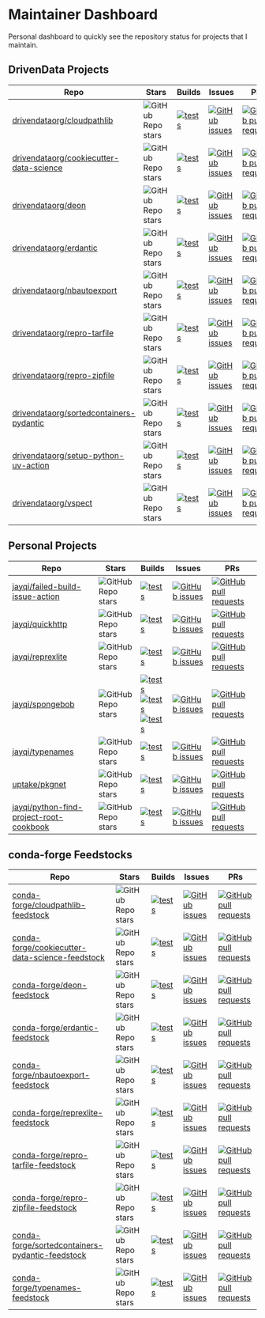 # Maintainer Dashboard

Personal dashboard to quickly see the repository status for projects that I maintain.


## DrivenData Projects

|                                                 Repo                                                |                                              Stars                                              |                                                                                                                 Builds                                                                                                                 |                                                                                           Issues                                                                                          |                                                                                                     PRs                                                                                                     |
|-----------------------------------------------------------------------------------------------------|-------------------------------------------------------------------------------------------------|----------------------------------------------------------------------------------------------------------------------------------------------------------------------------------------------------------------------------------------|-------------------------------------------------------------------------------------------------------------------------------------------------------------------------------------------|-------------------------------------------------------------------------------------------------------------------------------------------------------------------------------------------------------------|
|             [drivendataorg/cloudpathlib](https://github.com/drivendataorg/cloudpathlib)             |       ![GitHub Repo stars](https://img.shields.io/github/stars/drivendataorg/cloudpathlib)      |             [![tests](https://github.com/drivendataorg/cloudpathlib/actions/workflows/tests.yml/badge.svg?branch=master)](https://github.com/drivendataorg/cloudpathlib/actions/workflows/tests.yml?query=branch%3Amaster)             |             [![GitHub issues](https://img.shields.io/github/issues-raw/drivendataorg/cloudpathlib?label=issues%20open)](https://github.com/drivendataorg/cloudpathlib/issues)             |             [![GitHub pull requests](https://img.shields.io/github/issues-pr-raw/drivendataorg/cloudpathlib?label=pull%20requests%20open)](https://github.com/drivendataorg/cloudpathlib/pulls)             |
|[drivendataorg/cookiecutter-data-science](https://github.com/drivendataorg/cookiecutter-data-science)|![GitHub Repo stars](https://img.shields.io/github/stars/drivendataorg/cookiecutter-data-science)|[![tests](https://github.com/drivendataorg/cookiecutter-data-science/actions/workflows/tests.yml/badge.svg?branch=master)](https://github.com/drivendataorg/cookiecutter-data-science/actions/workflows/tests.yml?query=branch%3Amaster)|[![GitHub issues](https://img.shields.io/github/issues-raw/drivendataorg/cookiecutter-data-science?label=issues%20open)](https://github.com/drivendataorg/cookiecutter-data-science/issues)|[![GitHub pull requests](https://img.shields.io/github/issues-pr-raw/drivendataorg/cookiecutter-data-science?label=pull%20requests%20open)](https://github.com/drivendataorg/cookiecutter-data-science/pulls)|
|                     [drivendataorg/deon](https://github.com/drivendataorg/deon)                     |           ![GitHub Repo stars](https://img.shields.io/github/stars/drivendataorg/deon)          |                       [![tests](https://github.com/drivendataorg/deon/actions/workflows/tests.yml/badge.svg?branch=main)](https://github.com/drivendataorg/deon/actions/workflows/tests.yml?query=branch%3Amain)                       |                     [![GitHub issues](https://img.shields.io/github/issues-raw/drivendataorg/deon?label=issues%20open)](https://github.com/drivendataorg/deon/issues)                     |                     [![GitHub pull requests](https://img.shields.io/github/issues-pr-raw/drivendataorg/deon?label=pull%20requests%20open)](https://github.com/drivendataorg/deon/pulls)                     |
|                 [drivendataorg/erdantic](https://github.com/drivendataorg/erdantic)                 |         ![GitHub Repo stars](https://img.shields.io/github/stars/drivendataorg/erdantic)        |                   [![tests](https://github.com/drivendataorg/erdantic/actions/workflows/tests.yml/badge.svg?branch=main)](https://github.com/drivendataorg/erdantic/actions/workflows/tests.yml?query=branch%3Amain)                   |                 [![GitHub issues](https://img.shields.io/github/issues-raw/drivendataorg/erdantic?label=issues%20open)](https://github.com/drivendataorg/erdantic/issues)                 |                 [![GitHub pull requests](https://img.shields.io/github/issues-pr-raw/drivendataorg/erdantic?label=pull%20requests%20open)](https://github.com/drivendataorg/erdantic/pulls)                 |
|             [drivendataorg/nbautoexport](https://github.com/drivendataorg/nbautoexport)             |       ![GitHub Repo stars](https://img.shields.io/github/stars/drivendataorg/nbautoexport)      |             [![tests](https://github.com/drivendataorg/nbautoexport/actions/workflows/tests.yml/badge.svg?branch=master)](https://github.com/drivendataorg/nbautoexport/actions/workflows/tests.yml?query=branch%3Amaster)             |             [![GitHub issues](https://img.shields.io/github/issues-raw/drivendataorg/nbautoexport?label=issues%20open)](https://github.com/drivendataorg/nbautoexport/issues)             |             [![GitHub pull requests](https://img.shields.io/github/issues-pr-raw/drivendataorg/nbautoexport?label=pull%20requests%20open)](https://github.com/drivendataorg/nbautoexport/pulls)             |
|            [drivendataorg/repro-tarfile](https://github.com/drivendataorg/repro-tarfile)            |      ![GitHub Repo stars](https://img.shields.io/github/stars/drivendataorg/repro-tarfile)      |              [![tests](https://github.com/drivendataorg/repro-tarfile/actions/workflows/tests.yml/badge.svg?branch=main)](https://github.com/drivendataorg/repro-tarfile/actions/workflows/tests.yml?query=branch%3Amain)              |            [![GitHub issues](https://img.shields.io/github/issues-raw/drivendataorg/repro-tarfile?label=issues%20open)](https://github.com/drivendataorg/repro-tarfile/issues)            |            [![GitHub pull requests](https://img.shields.io/github/issues-pr-raw/drivendataorg/repro-tarfile?label=pull%20requests%20open)](https://github.com/drivendataorg/repro-tarfile/pulls)            |
|            [drivendataorg/repro-zipfile](https://github.com/drivendataorg/repro-zipfile)            |      ![GitHub Repo stars](https://img.shields.io/github/stars/drivendataorg/repro-zipfile)      |              [![tests](https://github.com/drivendataorg/repro-zipfile/actions/workflows/tests.yml/badge.svg?branch=main)](https://github.com/drivendataorg/repro-zipfile/actions/workflows/tests.yml?query=branch%3Amain)              |            [![GitHub issues](https://img.shields.io/github/issues-raw/drivendataorg/repro-zipfile?label=issues%20open)](https://github.com/drivendataorg/repro-zipfile/issues)            |            [![GitHub pull requests](https://img.shields.io/github/issues-pr-raw/drivendataorg/repro-zipfile?label=pull%20requests%20open)](https://github.com/drivendataorg/repro-zipfile/pulls)            |
|[drivendataorg/sortedcontainers-pydantic](https://github.com/drivendataorg/sortedcontainers-pydantic)|![GitHub Repo stars](https://img.shields.io/github/stars/drivendataorg/sortedcontainers-pydantic)|  [![tests](https://github.com/drivendataorg/sortedcontainers-pydantic/actions/workflows/tests.yml/badge.svg?branch=main)](https://github.com/drivendataorg/sortedcontainers-pydantic/actions/workflows/tests.yml?query=branch%3Amain)  |[![GitHub issues](https://img.shields.io/github/issues-raw/drivendataorg/sortedcontainers-pydantic?label=issues%20open)](https://github.com/drivendataorg/sortedcontainers-pydantic/issues)|[![GitHub pull requests](https://img.shields.io/github/issues-pr-raw/drivendataorg/sortedcontainers-pydantic?label=pull%20requests%20open)](https://github.com/drivendataorg/sortedcontainers-pydantic/pulls)|
|   [drivendataorg/setup-python-uv-action](https://github.com/drivendataorg/setup-python-uv-action)   |  ![GitHub Repo stars](https://img.shields.io/github/stars/drivendataorg/setup-python-uv-action) |      [![tests](https://github.com/drivendataorg/setup-python-uv-action/actions/workflows/test.yml/badge.svg?branch=main)](https://github.com/drivendataorg/setup-python-uv-action/actions/workflows/test.yml?query=branch%3Amain)      |   [![GitHub issues](https://img.shields.io/github/issues-raw/drivendataorg/setup-python-uv-action?label=issues%20open)](https://github.com/drivendataorg/setup-python-uv-action/issues)   |   [![GitHub pull requests](https://img.shields.io/github/issues-pr-raw/drivendataorg/setup-python-uv-action?label=pull%20requests%20open)](https://github.com/drivendataorg/setup-python-uv-action/pulls)   |
|                   [drivendataorg/vspect](https://github.com/drivendataorg/vspect)                   |          ![GitHub Repo stars](https://img.shields.io/github/stars/drivendataorg/vspect)         |                     [![tests](https://github.com/drivendataorg/vspect/actions/workflows/tests.yml/badge.svg?branch=main)](https://github.com/drivendataorg/vspect/actions/workflows/tests.yml?query=branch%3Amain)                     |                   [![GitHub issues](https://img.shields.io/github/issues-raw/drivendataorg/vspect?label=issues%20open)](https://github.com/drivendataorg/vspect/issues)                   |                   [![GitHub pull requests](https://img.shields.io/github/issues-pr-raw/drivendataorg/vspect?label=pull%20requests%20open)](https://github.com/drivendataorg/vspect/pulls)                   |


## Personal Projects

|                                                 Repo                                                |                                              Stars                                              |                                                                                                                                                                                                                                                                                                                   Builds                                                                                                                                                                                                                                                                                                                   |                                                                                           Issues                                                                                          |                                                                                                     PRs                                                                                                     |
|-----------------------------------------------------------------------------------------------------|-------------------------------------------------------------------------------------------------|--------------------------------------------------------------------------------------------------------------------------------------------------------------------------------------------------------------------------------------------------------------------------------------------------------------------------------------------------------------------------------------------------------------------------------------------------------------------------------------------------------------------------------------------------------------------------------------------------------------------------------------------|-------------------------------------------------------------------------------------------------------------------------------------------------------------------------------------------|-------------------------------------------------------------------------------------------------------------------------------------------------------------------------------------------------------------|
|        [jayqi/failed-build-issue-action](https://github.com/jayqi/failed-build-issue-action)        |    ![GitHub Repo stars](https://img.shields.io/github/stars/jayqi/failed-build-issue-action)    |                                                                                                                                                                                                            [![tests](https://github.com/jayqi/failed-build-issue-action/actions/workflows/tests.yml/badge.svg?branch=main)](https://github.com/jayqi/failed-build-issue-action/actions/workflows/tests.yml?query=branch%3Amain)                                                                                                                                                                                                            |        [![GitHub issues](https://img.shields.io/github/issues-raw/jayqi/failed-build-issue-action?label=issues%20open)](https://github.com/jayqi/failed-build-issue-action/issues)        |        [![GitHub pull requests](https://img.shields.io/github/issues-pr-raw/jayqi/failed-build-issue-action?label=pull%20requests%20open)](https://github.com/jayqi/failed-build-issue-action/pulls)        |
|                        [jayqi/quickhttp](https://github.com/jayqi/quickhttp)                        |            ![GitHub Repo stars](https://img.shields.io/github/stars/jayqi/quickhttp)            |                                                                                                                                                                                                                            [![tests](https://github.com/jayqi/quickhttp/actions/workflows/tests.yml/badge.svg?branch=main)](https://github.com/jayqi/quickhttp/actions/workflows/tests.yml?query=branch%3Amain)                                                                                                                                                                                                                            |                        [![GitHub issues](https://img.shields.io/github/issues-raw/jayqi/quickhttp?label=issues%20open)](https://github.com/jayqi/quickhttp/issues)                        |                        [![GitHub pull requests](https://img.shields.io/github/issues-pr-raw/jayqi/quickhttp?label=pull%20requests%20open)](https://github.com/jayqi/quickhttp/pulls)                        |
|                       [jayqi/reprexlite](https://github.com/jayqi/reprexlite)                       |            ![GitHub Repo stars](https://img.shields.io/github/stars/jayqi/reprexlite)           |                                                                                                                                                                                                                           [![tests](https://github.com/jayqi/reprexlite/actions/workflows/tests.yml/badge.svg?branch=main)](https://github.com/jayqi/reprexlite/actions/workflows/tests.yml?query=branch%3Amain)                                                                                                                                                                                                                           |                       [![GitHub issues](https://img.shields.io/github/issues-raw/jayqi/reprexlite?label=issues%20open)](https://github.com/jayqi/reprexlite/issues)                       |                       [![GitHub pull requests](https://img.shields.io/github/issues-pr-raw/jayqi/reprexlite?label=pull%20requests%20open)](https://github.com/jayqi/reprexlite/pulls)                       |
|                        [jayqi/spongebob](https://github.com/jayqi/spongebob)                        |            ![GitHub Repo stars](https://img.shields.io/github/stars/jayqi/spongebob)            |[![tests](https://github.com/jayqi/spongebob/actions/workflows/tests-spongebobsay-cli.yml/badge.svg?branch=master)](https://github.com/jayqi/spongebob/actions/workflows/tests-spongebobsay-cli.yml?query=branch%3Amaster)<br>[![tests](https://github.com/jayqi/spongebob/actions/workflows/tests-py-pkg.yml/badge.svg?branch=master)](https://github.com/jayqi/spongebob/actions/workflows/tests-py-pkg.yml?query=branch%3Amaster)<br>[![tests](https://github.com/jayqi/spongebob/actions/workflows/tests-r-pkg.yml/badge.svg?branch=master)](https://github.com/jayqi/spongebob/actions/workflows/tests-r-pkg.yml?query=branch%3Amaster)|                        [![GitHub issues](https://img.shields.io/github/issues-raw/jayqi/spongebob?label=issues%20open)](https://github.com/jayqi/spongebob/issues)                        |                        [![GitHub pull requests](https://img.shields.io/github/issues-pr-raw/jayqi/spongebob?label=pull%20requests%20open)](https://github.com/jayqi/spongebob/pulls)                        |
|                        [jayqi/typenames](https://github.com/jayqi/typenames)                        |            ![GitHub Repo stars](https://img.shields.io/github/stars/jayqi/typenames)            |                                                                                                                                                                                                                            [![tests](https://github.com/jayqi/typenames/actions/workflows/tests.yml/badge.svg?branch=main)](https://github.com/jayqi/typenames/actions/workflows/tests.yml?query=branch%3Amain)                                                                                                                                                                                                                            |                        [![GitHub issues](https://img.shields.io/github/issues-raw/jayqi/typenames?label=issues%20open)](https://github.com/jayqi/typenames/issues)                        |                        [![GitHub pull requests](https://img.shields.io/github/issues-pr-raw/jayqi/typenames?label=pull%20requests%20open)](https://github.com/jayqi/typenames/pulls)                        |
|                          [uptake/pkgnet](https://github.com/uptake/pkgnet)                          |             ![GitHub Repo stars](https://img.shields.io/github/stars/uptake/pkgnet)             |                                                                                                                                                                                                                                 [![tests](https://github.com/uptake/pkgnet/actions/workflows/ci.yml/badge.svg?branch=main)](https://github.com/uptake/pkgnet/actions/workflows/ci.yml?query=branch%3Amain)                                                                                                                                                                                                                                 |                          [![GitHub issues](https://img.shields.io/github/issues-raw/uptake/pkgnet?label=issues%20open)](https://github.com/uptake/pkgnet/issues)                          |                          [![GitHub pull requests](https://img.shields.io/github/issues-pr-raw/uptake/pkgnet?label=pull%20requests%20open)](https://github.com/uptake/pkgnet/pulls)                          |
|[jayqi/python-find-project-root-cookbook](https://github.com/jayqi/python-find-project-root-cookbook)|![GitHub Repo stars](https://img.shields.io/github/stars/jayqi/python-find-project-root-cookbook)|                                                                                                                                                                                                    [![tests](https://github.com/jayqi/python-find-project-root-cookbook/actions/workflows/tests.yml/badge.svg?branch=main)](https://github.com/jayqi/python-find-project-root-cookbook/actions/workflows/tests.yml?query=branch%3Amain)                                                                                                                                                                                                    |[![GitHub issues](https://img.shields.io/github/issues-raw/jayqi/python-find-project-root-cookbook?label=issues%20open)](https://github.com/jayqi/python-find-project-root-cookbook/issues)|[![GitHub pull requests](https://img.shields.io/github/issues-pr-raw/jayqi/python-find-project-root-cookbook?label=pull%20requests%20open)](https://github.com/jayqi/python-find-project-root-cookbook/pulls)|


## conda-forge Feedstocks

|                                                         Repo                                                        |                                                  Stars                                                  |                                                                                                                  Builds                                                                                                                  |                                                                                                   Issues                                                                                                  |                                                                                                             PRs                                                                                                             |
|---------------------------------------------------------------------------------------------------------------------|---------------------------------------------------------------------------------------------------------|------------------------------------------------------------------------------------------------------------------------------------------------------------------------------------------------------------------------------------------|-----------------------------------------------------------------------------------------------------------------------------------------------------------------------------------------------------------|-----------------------------------------------------------------------------------------------------------------------------------------------------------------------------------------------------------------------------|
|             [conda-forge/cloudpathlib-feedstock](https://github.com/conda-forge/cloudpathlib-feedstock)             |       ![GitHub Repo stars](https://img.shields.io/github/stars/conda-forge/cloudpathlib-feedstock)      |       [![tests](https://dev.azure.com/conda-forge/feedstock-builds/_apis/build/status/cloudpathlib-feedstock?branchName=main)](https://dev.azure.com/conda-forge/feedstock-builds/_build/latest?definitionId=10976&branchName=main)      |             [![GitHub issues](https://img.shields.io/github/issues-raw/conda-forge/cloudpathlib-feedstock?label=issues%20open)](https://github.com/conda-forge/cloudpathlib-feedstock/issues)             |             [![GitHub pull requests](https://img.shields.io/github/issues-pr-raw/conda-forge/cloudpathlib-feedstock?label=pull%20requests%20open)](https://github.com/conda-forge/cloudpathlib-feedstock/pulls)             |
|[conda-forge/cookiecutter-data-science-feedstock](https://github.com/conda-forge/cookiecutter-data-science-feedstock)|![GitHub Repo stars](https://img.shields.io/github/stars/conda-forge/cookiecutter-data-science-feedstock)|[![tests](https://dev.azure.com/conda-forge/feedstock-builds/_apis/build/status/cookiecutter-data-science-feedstock?branchName=main)](https://dev.azure.com/conda-forge/feedstock-builds/_build/latest?definitionId=22743&branchName=main)|[![GitHub issues](https://img.shields.io/github/issues-raw/conda-forge/cookiecutter-data-science-feedstock?label=issues%20open)](https://github.com/conda-forge/cookiecutter-data-science-feedstock/issues)|[![GitHub pull requests](https://img.shields.io/github/issues-pr-raw/conda-forge/cookiecutter-data-science-feedstock?label=pull%20requests%20open)](https://github.com/conda-forge/cookiecutter-data-science-feedstock/pulls)|
|                     [conda-forge/deon-feedstock](https://github.com/conda-forge/deon-feedstock)                     |           ![GitHub Repo stars](https://img.shields.io/github/stars/conda-forge/deon-feedstock)          |           [![tests](https://dev.azure.com/conda-forge/feedstock-builds/_apis/build/status/deon-feedstock?branchName=main)](https://dev.azure.com/conda-forge/feedstock-builds/_build/latest?definitionId=9111&branchName=main)           |                     [![GitHub issues](https://img.shields.io/github/issues-raw/conda-forge/deon-feedstock?label=issues%20open)](https://github.com/conda-forge/deon-feedstock/issues)                     |                     [![GitHub pull requests](https://img.shields.io/github/issues-pr-raw/conda-forge/deon-feedstock?label=pull%20requests%20open)](https://github.com/conda-forge/deon-feedstock/pulls)                     |
|                 [conda-forge/erdantic-feedstock](https://github.com/conda-forge/erdantic-feedstock)                 |         ![GitHub Repo stars](https://img.shields.io/github/stars/conda-forge/erdantic-feedstock)        |         [![tests](https://dev.azure.com/conda-forge/feedstock-builds/_apis/build/status/erdantic-feedstock?branchName=main)](https://dev.azure.com/conda-forge/feedstock-builds/_build/latest?definitionId=11883&branchName=main)        |                 [![GitHub issues](https://img.shields.io/github/issues-raw/conda-forge/erdantic-feedstock?label=issues%20open)](https://github.com/conda-forge/erdantic-feedstock/issues)                 |                 [![GitHub pull requests](https://img.shields.io/github/issues-pr-raw/conda-forge/erdantic-feedstock?label=pull%20requests%20open)](https://github.com/conda-forge/erdantic-feedstock/pulls)                 |
|             [conda-forge/nbautoexport-feedstock](https://github.com/conda-forge/nbautoexport-feedstock)             |       ![GitHub Repo stars](https://img.shields.io/github/stars/conda-forge/nbautoexport-feedstock)      |       [![tests](https://dev.azure.com/conda-forge/feedstock-builds/_apis/build/status/nbautoexport-feedstock?branchName=main)](https://dev.azure.com/conda-forge/feedstock-builds/_build/latest?definitionId=10436&branchName=main)      |             [![GitHub issues](https://img.shields.io/github/issues-raw/conda-forge/nbautoexport-feedstock?label=issues%20open)](https://github.com/conda-forge/nbautoexport-feedstock/issues)             |             [![GitHub pull requests](https://img.shields.io/github/issues-pr-raw/conda-forge/nbautoexport-feedstock?label=pull%20requests%20open)](https://github.com/conda-forge/nbautoexport-feedstock/pulls)             |
|               [conda-forge/reprexlite-feedstock](https://github.com/conda-forge/reprexlite-feedstock)               |        ![GitHub Repo stars](https://img.shields.io/github/stars/conda-forge/reprexlite-feedstock)       |        [![tests](https://dev.azure.com/conda-forge/feedstock-builds/_apis/build/status/reprexlite-feedstock?branchName=main)](https://dev.azure.com/conda-forge/feedstock-builds/_build/latest?definitionId=12192&branchName=main)       |               [![GitHub issues](https://img.shields.io/github/issues-raw/conda-forge/reprexlite-feedstock?label=issues%20open)](https://github.com/conda-forge/reprexlite-feedstock/issues)               |               [![GitHub pull requests](https://img.shields.io/github/issues-pr-raw/conda-forge/reprexlite-feedstock?label=pull%20requests%20open)](https://github.com/conda-forge/reprexlite-feedstock/pulls)               |
|            [conda-forge/repro-tarfile-feedstock](https://github.com/conda-forge/repro-tarfile-feedstock)            |      ![GitHub Repo stars](https://img.shields.io/github/stars/conda-forge/repro-tarfile-feedstock)      |      [![tests](https://dev.azure.com/conda-forge/feedstock-builds/_apis/build/status/repro-tarfile-feedstock?branchName=main)](https://dev.azure.com/conda-forge/feedstock-builds/_build/latest?definitionId=21420&branchName=main)      |            [![GitHub issues](https://img.shields.io/github/issues-raw/conda-forge/repro-tarfile-feedstock?label=issues%20open)](https://github.com/conda-forge/repro-tarfile-feedstock/issues)            |            [![GitHub pull requests](https://img.shields.io/github/issues-pr-raw/conda-forge/repro-tarfile-feedstock?label=pull%20requests%20open)](https://github.com/conda-forge/repro-tarfile-feedstock/pulls)            |
|            [conda-forge/repro-zipfile-feedstock](https://github.com/conda-forge/repro-zipfile-feedstock)            |      ![GitHub Repo stars](https://img.shields.io/github/stars/conda-forge/repro-zipfile-feedstock)      |      [![tests](https://dev.azure.com/conda-forge/feedstock-builds/_apis/build/status/repro-zipfile-feedstock?branchName=main)](https://dev.azure.com/conda-forge/feedstock-builds/_build/latest?definitionId=21114&branchName=main)      |            [![GitHub issues](https://img.shields.io/github/issues-raw/conda-forge/repro-zipfile-feedstock?label=issues%20open)](https://github.com/conda-forge/repro-zipfile-feedstock/issues)            |            [![GitHub pull requests](https://img.shields.io/github/issues-pr-raw/conda-forge/repro-zipfile-feedstock?label=pull%20requests%20open)](https://github.com/conda-forge/repro-zipfile-feedstock/pulls)            |
|[conda-forge/sortedcontainers-pydantic-feedstock](https://github.com/conda-forge/sortedcontainers-pydantic-feedstock)|![GitHub Repo stars](https://img.shields.io/github/stars/conda-forge/sortedcontainers-pydantic-feedstock)|       [![tests](https://dev.azure.com/conda-forge/feedstock-builds/_apis/build/status/cloudpathlib-feedstock?branchName=main)](https://dev.azure.com/conda-forge/feedstock-builds/_build/latest?definitionId=21998&branchName=main)      |[![GitHub issues](https://img.shields.io/github/issues-raw/conda-forge/sortedcontainers-pydantic-feedstock?label=issues%20open)](https://github.com/conda-forge/sortedcontainers-pydantic-feedstock/issues)|[![GitHub pull requests](https://img.shields.io/github/issues-pr-raw/conda-forge/sortedcontainers-pydantic-feedstock?label=pull%20requests%20open)](https://github.com/conda-forge/sortedcontainers-pydantic-feedstock/pulls)|
|                [conda-forge/typenames-feedstock](https://github.com/conda-forge/typenames-feedstock)                |        ![GitHub Repo stars](https://img.shields.io/github/stars/conda-forge/typenames-feedstock)        |        [![tests](https://dev.azure.com/conda-forge/feedstock-builds/_apis/build/status/typenames-feedstock?branchName=main)](https://dev.azure.com/conda-forge/feedstock-builds/_build/latest?definitionId=22001&branchName=main)        |                [![GitHub issues](https://img.shields.io/github/issues-raw/conda-forge/typenames-feedstock?label=issues%20open)](https://github.com/conda-forge/typenames-feedstock/issues)                |                [![GitHub pull requests](https://img.shields.io/github/issues-pr-raw/conda-forge/typenames-feedstock?label=pull%20requests%20open)](https://github.com/conda-forge/typenames-feedstock/pulls)                |

